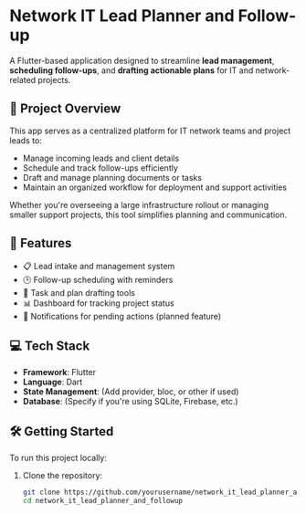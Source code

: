 # Network IT Lead Planner and Follow-up

A Flutter-based application designed to streamline **lead management**, **scheduling follow-ups**, and **drafting actionable plans** for IT and network-related projects.

## 🧩 Project Overview

This app serves as a centralized platform for IT network teams and project leads to:

- Manage incoming leads and client details
- Schedule and track follow-ups efficiently
- Draft and manage planning documents or tasks
- Maintain an organized workflow for deployment and support activities

Whether you're overseeing a large infrastructure rollout or managing smaller support projects, this tool simplifies planning and communication.

## 🚀 Features

- 📋 Lead intake and management system
- 🕒 Follow-up scheduling with reminders
- 📅 Task and plan drafting tools
- 📊 Dashboard for tracking project status
- 🔔 Notifications for pending actions (planned feature)

## 💻 Tech Stack

- **Framework**: Flutter
- **Language**: Dart
- **State Management**: (Add provider, bloc, or other if used)
- **Database**: (Specify if you're using SQLite, Firebase, etc.)

## 🛠️ Getting Started

To run this project locally:

1. Clone the repository:
   ```bash
   git clone https://github.com/yourusername/network_it_lead_planner_and_followup.git
   cd network_it_lead_planner_and_followup
